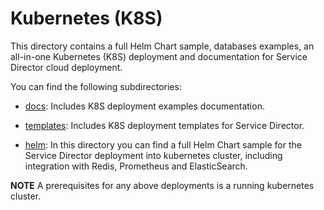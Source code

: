 # Kubernetes (K8S)
This directory contains a full Helm Chart sample, databases examples, an all-in-one Kubernetes (K8S) deployment and documentation for Service Director cloud deployment.

You can find the following subdirectories:

- [docs](./docs): Includes K8S deployment examples documentation.

- [templates](./templates): Includes K8S deployment templates for Service Director.

- [helm](./helm): In this directory you can find a full Helm Chart sample for the Service Director deployment into kubernetes cluster, including integration with Redis, Prometheus and ElasticSearch.

**NOTE** A prerequisites for any above deployments is a running kubernetes cluster.
